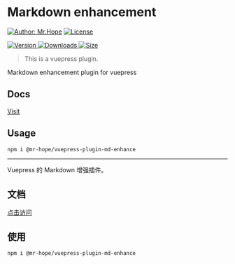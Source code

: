 # Markdown enhancement

[![Author: Mr.Hope](https://img.shields.io/badge/Author-Mr.Hope-blue.svg?style=for-the-badge)](https://mrhope.site)
[![License](https://img.shields.io/npm/l/@mr-hope/vuepress-plugin-md-enhance.svg?style=for-the-badge)](https://github.com/Mister-Hope/vuepress-plugin-md-enhance/blob/master/LICENSE)

[![Version](https://img.shields.io/npm/v/@mr-hope/vuepress-plugin-md-enhance.svg?style=flat-square&logo=npm) ![Downloads](https://img.shields.io/npm/dm/@mr-hope/vuepress-plugin-md-enhance.svg?style=flat-square&logo=npm) ![Size](https://img.shields.io/bundlephobia/min/@mr-hope/vuepress-plugin-md-enhance?style=flat-square&logo=npm)](https://www.npmjs.com/package/@mr-hope/vuepress-plugin-md-enhance)

> This is a vuepress plugin.

Markdown enhancement plugin for vuepress

## Docs

[Visit](https://vuepress-md-enhance.mrhope.site/en/)

## Usage

```bash
npm i @mr-hope/vuepress-plugin-md-enhance
```

---

Vuepress 的 Markdown 增强插件。

## 文档

[点击访问](https://vuepress-md-enhance.mrhope.site/)

## 使用

```bash
npm i @mr-hope/vuepress-plugin-md-enhance
```
